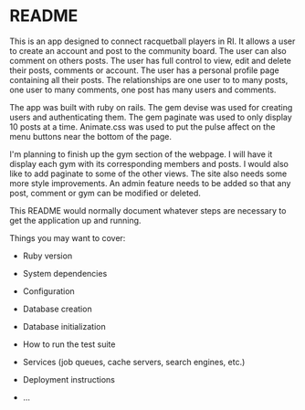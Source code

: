 # README
This is an app designed to connect racquetball players in RI. It allows a user to create an account and post to the community board. The user can also comment on others posts. The user has full control to view, edit and delete their posts, comments or account. The user has a personal profile page containing all their posts. The relationships are one user to to many posts, one user to many comments, one post has many users and comments. 

The app was built with ruby on rails. The gem devise was used for creating users and authenticating them. The gem paginate was used to only display 10 posts at a time. Animate.css was used to put the pulse affect on the menu buttons near the bottom of the page.

I'm planning to finish up the gym section of the webpage. I will have it display each gym with its corresponding members and posts.
I would also like to add paginate to some of the other views.
The site also needs some more style improvements.
An admin feature needs to be added so that any post, comment or gym can be modified or deleted.




This README would normally document whatever steps are necessary to get the
application up and running.

Things you may want to cover:

* Ruby version

* System dependencies

* Configuration

* Database creation

* Database initialization

* How to run the test suite

* Services (job queues, cache servers, search engines, etc.)

* Deployment instructions

* ...
